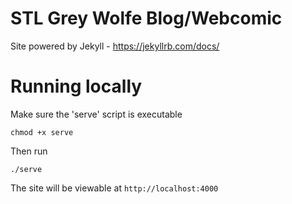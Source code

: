 # STL Grey Wolfe Blog/Webcomic

Site powered by Jekyll - https://jekyllrb.com/docs/

# Running locally

Make sure the 'serve' script is executable

`chmod +x serve`

Then run

`./serve`

The site will be viewable at `http://localhost:4000`
